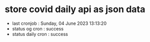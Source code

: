 # store covid daily api as json data

- last cronjob : Sunday, 04 June 2023 13:13:20
- status og cron : success
- status daily cron : success
      
      